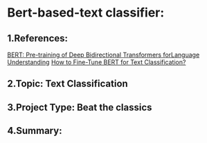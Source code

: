 # Bert-based-text classifier:

## 1.References:

[BERT: Pre-training of Deep Bidirectional Transformers forLanguage Understanding](https://arxiv.org/pdf/1810.04805.pdf%E3%80%91)
[How to Fine-Tune BERT for Text Classification?](https://arxiv.org/pdf/1905.05583.pdf)

## 2.Topic: Text Classification


## 3.Project Type: Beat the classics


## 4.Summary:
